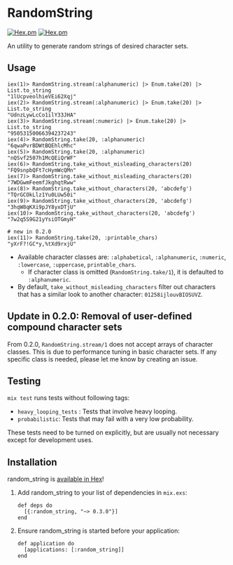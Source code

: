 # RandomString

[![Hex.pm](http://img.shields.io/hexpm/v/random_string.svg)](https://hex.pm/packages/random_string)
[![Hex.pm](http://img.shields.io/hexpm/dt/random_string.svg)](https://hex.pm/packages/random_string)

An utility to generate random strings of desired character sets.

## Usage

```
iex(1)> RandomString.stream(:alphanumeric) |> Enum.take(20) |> List.to_string
"1lUcpveolhieVEi62Xqj"
iex(2)> RandomString.stream(:alphanumeric) |> Enum.take(20) |> List.to_string
"UdnzLywLcCo1ilY33JHA"
iex(3)> RandomString.stream(:numeric) |> Enum.take(20) |> List.to_string
"95053150066394237243"
iex(4)> RandomString.take(20, :alphanumeric)
"6qwaPvrBDWtBQEhlcMhc"
iex(5)> RandomString.take(20, :alphanumeric)
"nQSvf2507h1McQEiQrWF"
iex(6)> RandomString.take_without_misleading_characters(20)
"FQ9snpbQFt7cHymWcQMn"
iex(7)> RandomString.take_without_misleading_characters(20)
"7WDGwmFeemfJkghqtRww"
iex(8)> RandomString.take_without_characters(20, 'abcdefg')
"TQrGCOkLlz1Yu0LUw50i"
iex(9)> RandomString.take_without_characters(20, 'abcdefg')
"3hqW8qKXi9pJY8yxDTjU"
iex(10)> RandomString.take_without_characters(20, 'abcdefg')
"7w2q5S9G21yYsiOTGmyH"

# new in 0.2.0
iex(11)> RandomString.take(20, :printable_chars)
"yXrF?!GC*y,%tXd9rxjU"
```

- Available character classes are: `:alphabetical`, `:alphanumeric`, `:numeric`, `:lowercase`, `:uppercase`, `printable_chars`.
    - If character class is omitted (`RandomString.take/1`), it is defaulted to `:alphanumeric`.
- By default, `take_without_misleading_characters` filter out characters that has a similar look to another character: `01258ijlouvBIOSUVZ`.

## Update in 0.2.0: Removal of user-defined compound character sets

From 0.2.0, `RandomString.stream/1` does not accept arrays of character classes. This is due to performance tuning in basic character sets.
If any specific class is needed, please let me know by creating an issue.

## Testing

`mix test` runs tests without following tags:

- `heavy_looping_tests` : Tests that involve heavy looping.
- `probabilistic`: Tests that may fail with a very low probability.

These tests need to be turned on explicitly, but are usually not necessary except for development uses.

## Installation

random_string is [available in Hex](https://hex.pm/packages/random_string)!

  1. Add random_string to your list of dependencies in `mix.exs`:

        ```
        def deps do
          [{:random_string, "~> 0.3.0"}]
        end
        ```

  2. Ensure random_string is started before your application:

        ```
        def application do
          [applications: [:random_string]]
        end
        ```
